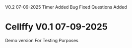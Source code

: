 V0.2 07-09-2025
Timer Added
Bug Fixed
Questions Added

# Cellffy V0.1 07-09-2025
Demo version 
For Testing Purposes
